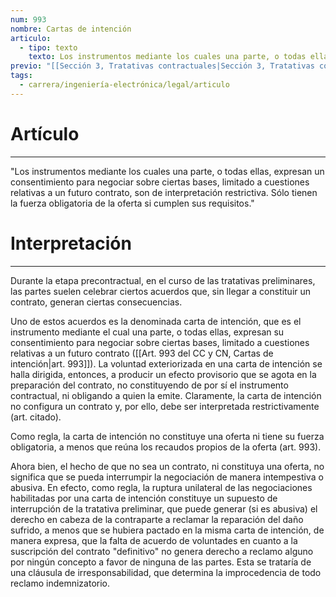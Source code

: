 ```yaml
---
num: 993
nombre: Cartas de intención
articulo:
  - tipo: texto
    texto: Los instrumentos mediante los cuales una parte, o todas ellas, expresan un consentimiento para negociar sobre ciertas bases, limitado a cuestiones relativas a un futuro contrato, son de interpretación restrictiva. Sólo tienen la fuerza obligatoria de la oferta si cumplen sus requisitos.
previo: "[[Sección 3, Tratativas contractuales|Sección 3, Tratativas contractuales]]"
tags:
  - carrera/ingeniería-electrónica/legal/articulo
---
```

# Artículo
---
"Los instrumentos mediante los cuales una parte, o todas ellas, expresan un consentimiento para negociar sobre ciertas bases, limitado a cuestiones relativas a un futuro contrato, son de interpretación restrictiva. Sólo tienen la fuerza obligatoria de la oferta si cumplen sus requisitos."

# Interpretación
---
Durante la etapa precontractual, en el curso de las tratativas preliminares, las partes suelen celebrar ciertos acuerdos que, sin llegar a constituir un contrato, generan ciertas consecuencias. 

Uno de estos acuerdos es la denominada carta de intención, que es el instrumento mediante el cual una parte, o todas ellas, expresan su consentimiento para negociar sobre ciertas bases, limitado a cuestiones relativas a un futuro contrato ([[Art. 993 del CC y CN, Cartas de intención|art. 993]]). La voluntad exteriorizada en una carta de intención se halla dirigida, entonces, a producir un efecto provisorio que se agota en la preparación del contrato, no constituyendo de por sí el instrumento contractual, ni obligando a quien la emite. Claramente, la carta de intención no configura un contrato y, por ello, debe ser interpretada restrictivamente (art. citado). 

Como regla, la carta de intención no constituye una oferta ni tiene su fuerza obligatoria, a menos que reúna los recaudos propios de la oferta (art. 993). 

Ahora bien, el hecho de que no sea un contrato, ni constituya una oferta, no significa que se pueda interrumpir la negociación de manera intempestiva o abusiva. En efecto, como regla, la ruptura unilateral de las negociaciones habilitadas por una carta de intención constituye un supuesto de interrupción de la tratativa preliminar, que puede generar (si es abusiva) el derecho en cabeza de la contraparte a reclamar la reparación del daño sufrido, a menos que se hubiera pactado en la misma carta de intención, de manera expresa, que la falta de acuerdo de voluntades en cuanto a la suscripción del contrato "definitivo" no genera derecho a reclamo alguno por ningún concepto a favor de ninguna de las partes. Esta se trataría de una cláusula de irresponsabilidad, que determina la improcedencia de todo reclamo indemnizatorio.